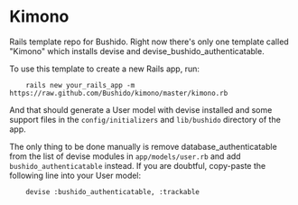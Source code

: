 Kimono
=======

Rails template repo for Bushido. Right now there's only one template called "Kimono" which installs devise and devise_bushido_authenticatable.

To use this template to create a new Rails app, run:

        rails new your_rails_app -m https://raw.github.com/Bushido/kimono/master/kimono.rb

And that should generate a User model with devise installed and some support files in the `config/initializers` and `lib/bushido` directory of the app.

The only thing to be done manually is remove database_authenticatable from the list of devise modules in `app/models/user.rb` and add `bushido_authenticatable` instead. If you are doubtful, copy-paste the following line into your User model:

    	devise :bushido_authenticatable, :trackable

